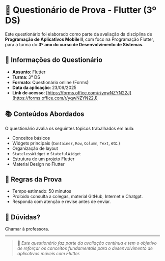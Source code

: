 # 📱 Questionário de Prova - Flutter (3º DS)

Este questionário foi elaborado como parte da avaliação da disciplina de **Programação de Aplicativos Mobile II**, com foco na Programação Flutter, para a turma do **3º ano do curso de Desenvolvimento de Sistemas**.

## 📝 Informações do Questionário

- **Assunto**: Flutter
- **Turma**: 3º DS
- **Formato**: Questionário online (Forms)
- **Data da aplicação**: 23/06/2025
- **Link de acesso**: [https://forms.office.com/r/yqwNZYN22J](https://forms.office.com/r/yqwNZYN22J)

## 📚 Conteúdos Abordados

O questionário avalia os seguintes tópicos trabalhados em aula:

- Conceitos básicos 
- Widgets principais (`Container`, `Row`, `Column`, `Text`, etc.)
- Organização de layout
- `StatelessWidget` e `StatefulWidget`
- Estrutura de um projeto Flutter
- Material Design no Flutter

## 📌 Regras da Prova

- Tempo estimado: 50 minutos
- Proibido consulta a colegas, material GitHub, Internet e Chatgpt.
- Responda com atenção e revise antes de enviar.

## 📧 Dúvidas?

Chamar à professora.

---

> 📍 _Este questionário faz parte da avaliação contínua e tem o objetivo de reforçar os conceitos fundamentais para o desenvolvimento de aplicativos móveis com Flutter._
